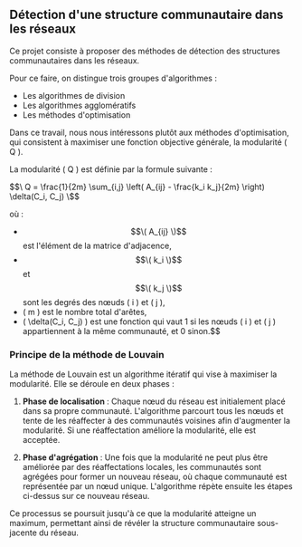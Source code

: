 ## Détection d'une structure communautaire dans les réseaux

Ce projet consiste à proposer des méthodes de détection des structures communautaires dans les réseaux. 

Pour ce faire, on distingue trois groupes d'algorithmes :

* Les algorithmes de division
* Les algorithmes agglomératifs
* Les méthodes d'optimisation

Dans ce travail, nous nous intéressons plutôt aux méthodes d'optimisation, qui consistent à maximiser une fonction objective générale, la modularité \( Q \).

La modularité \( Q \) est définie par la formule suivante :

$$\
Q = \frac{1}{2m} \sum_{i,j} \left( A_{ij} - \frac{k_i k_j}{2m} \right) \delta(C_i, C_j)
\$$

où :
- $$\( A_{ij} \)$$ est l'élément de la matrice d'adjacence,
- $$\( k_i \)$$ et $$\( k_j \)$$ sont les degrés des nœuds \( i \) et \( j \),
- \( m \) est le nombre total d'arêtes,
- \( \delta(C_i, C_j) \) est une fonction qui vaut 1 si les nœuds \( i \) et \( j \) appartiennent à la même communauté, et 0 sinon.$$

### Principe de la méthode de Louvain

La méthode de Louvain est un algorithme itératif qui vise à maximiser la modularité. Elle se déroule en deux phases :

1. **Phase de localisation** : Chaque nœud du réseau est initialement placé dans sa propre communauté. L'algorithme parcourt tous les nœuds et tente de les réaffecter à des communautés voisines afin d'augmenter la modularité. Si une réaffectation améliore la modularité, elle est acceptée.

2. **Phase d'agrégation** : Une fois que la modularité ne peut plus être améliorée par des réaffectations locales, les communautés sont agrégées pour former un nouveau réseau, où chaque communauté est représentée par un nœud unique. L'algorithme répète ensuite les étapes ci-dessus sur ce nouveau réseau.

Ce processus se poursuit jusqu'à ce que la modularité atteigne un maximum, permettant ainsi de révéler la structure communautaire sous-jacente du réseau.
